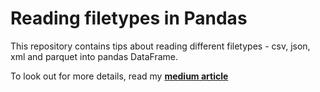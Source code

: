 # Reading filetypes in Pandas
This repository contains tips about reading different filetypes - csv, json, xml and parquet into pandas DataFrame. 

To look out for more details, read my [**medium article**]( https://medium.com/@sakshi.k425/reading-different-data-types-data-in-pandas-using-complex-datasets-a0252e4c9051?source=friends_link&sk=2e24c1680afb6f07185b1b8c172f6b2d)